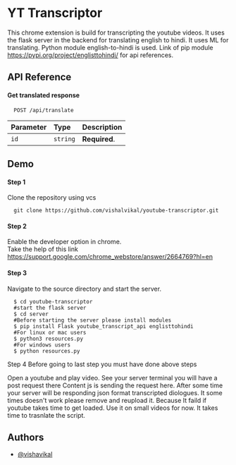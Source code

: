 
# YT Transcriptor

This chrome extension is build for transcripting the youtube videos. It uses the flask 
server in the backend for translating english to hindi. It uses ML for translating. 
Python module english-to-hindi is used. Link of pip module
https://pypi.org/project/englisttohindi/  for api references.




## API Reference

#### Get translated response

```http
  POST /api/translate 
```

| Parameter | Type     | Description                |
| :-------- | :------- | :------------------------- |
| `id` | `string` | **Required**.   |

## Demo

#### Step 1
Clone the repository using vcs
```http
  git clone https://github.com/vishalvikal/youtube-transcriptor.git
```
#### Step 2
 Enable the developer option in chrome.  
 Take the help of this link https://support.google.com/chrome_webstore/answer/2664769?hl=en
 
#### Step 3
 Navigate to the source directory and start the server. 
```
  $ cd youtube-transcriptor
  #start the flask server 
  $ cd server
  #Before starting the server please install modules
  $ pip install Flask youtube_transcript_api englisttohindi
  #For linux or mac users
  $ python3 resources.py
  #For windows users
  $ python resources.py
````
Step 4
Before going to last step you must have done above steps

Open a youtube and play video. See your server terminal you will have a post request there Content js is sending the request here. After some time your server will be responding json format transcripted diologues. It some times doesn't work please remove and reupload it. Because It faild if youtube takes time to get loaded. Use it on small 
videos for now. It takes time to trasnlate the script.


## Authors

- [@vishavikal](https://www.github.com/vishalvikal)

